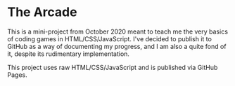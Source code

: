 # The Arcade

This is a mini-project from October 2020 meant to teach me the very basics of coding games in HTML/CSS/JavaScript. I've decided to publish it to GitHub as a way of documenting my progress, and I am also a quite fond of it, despite its rudimentary implementation.

This project uses raw HTML/CSS/JavaScript and is published via GitHub Pages.